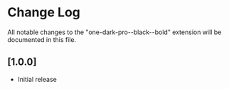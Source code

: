 # Change Log

All notable changes to the "one-dark-pro--black--bold" extension will be documented in this file.


## [1.0.0]

- Initial release
